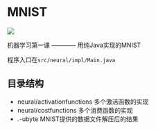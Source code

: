 # MNIST

![](https://img.shields.io/badge/Java-1.8-informational)

机器学习第一课 ———— 用纯Java实现的MNIST

程序入口在`src/neural/impl/Main.java`

## 目录结构

- neural/activationfunctions 多个激活函数的实现
- neural/costfunctions 多个消费函数的实现
- *.*-ubyte MNIST提供的数据文件解压后的结果